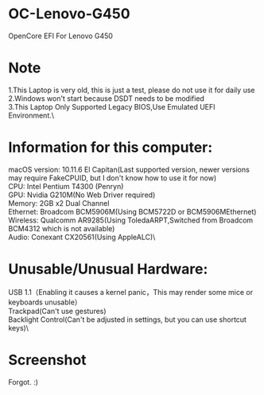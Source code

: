# OC-Lenovo-G450
OpenCore EFI For Lenovo G450
# Note
1.This Laptop is very old, this is just a test, please do not use it for daily use\
2.Windows won't start because DSDT needs to be modified\
3.This Laptop Only Supported Legacy BIOS,Use Emulated UEFI Environment.\
# Information for this computer:
macOS version: 10.11.6 El Capitan(Last supported version, newer versions may require FakeCPUID, but I don't know how to use it for now)\
CPU: Intel Pentium T4300 (Penryn)\
GPU: Nvidia G210M(No Web Driver required)\
Memory: 2GB x2 Dual Channel\
Ethernet: Broadcom BCM5906M(Using BCM5722D or BCM5906MEthernet)\
Wireless: Qualcomm AR9285(Using ToledaARPT,Switched from Broadcom BCM4312 which is not available)\
Audio: Conexant CX20561(Using AppleALC)\
# Unusable/Unusual Hardware:
USB 1.1（Enabling it causes a kernel panic，This may render some mice or keyboards unusable）\
Trackpad(Can't use gestures)\
Backlight Control(Can't be adjusted in settings, but you can use shortcut keys)\
# Screenshot
Forgot. :)
